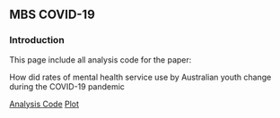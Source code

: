 ## MBS COVID-19


### Introduction 

This page include all analysis code for the paper: 

How did rates of mental health service use by Australian youth change during the COVID-19 pandemic 



<a href="Analysis_COVID.html">Analysis Code</a>
<a href="interactive-plot.html">Plot</a>
